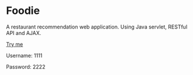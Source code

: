 # Foodie
A restaurant recommendation web application. Using Java servlet, RESTful API and AJAX.

[Try me](http://foodie.mooo.com/Dashi/)

Username: 1111

Password: 2222
